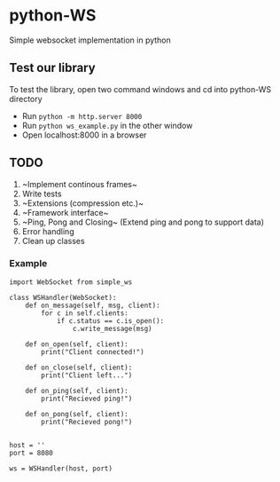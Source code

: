 # python-WS
Simple websocket implementation in python

## Test our library
To test the library, open two command windows and cd into python-WS directory
- Run ```python -m http.server 8000```
- Run ```python ws_example.py``` in the other window
- Open localhost:8000 in a browser

## TODO
1. ~Implement continous frames~
2. Write tests
3. ~Extensions (compression etc.)~
4. ~Framework interface~
5. ~Ping, Pong and Closing~ (Extend ping and pong to support data)
6. Error handling
7. Clean up classes

### Example

```
import WebSocket from simple_ws

class WSHandler(WebSocket):
    def on_message(self, msg, client):
        for c in self.clients:
            if c.status == c.is_open():
                c.write_message(msg)

    def on_open(self, client):
        print("Client connected!")

    def on_close(self, client):
        print("Client left...")
        
    def on_ping(self, client):
        print("Recieved ping!")
    
    def on_pong(self, client):
        print("Recieved pong!")


host = ''
port = 8080

ws = WSHandler(host, port)

```
